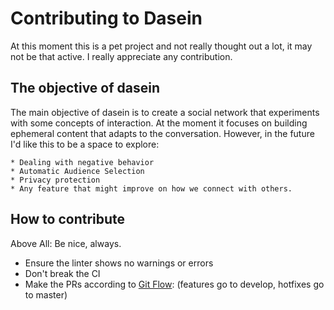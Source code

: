 # Contributing to Dasein

At this moment this is a pet project and not really thought out a lot,
it may not be that active. I really appreciate any contribution.

## The objective of dasein

The main objective of dasein is to create a social network that
experiments with some concepts of interaction. At the moment it focuses
on building ephemeral content that adapts to the conversation. However,
in the future I'd like this to be a space to explore:

	* Dealing with negative behavior
	* Automatic Audience Selection
	* Privacy protection
	* Any feature that might improve on how we connect with others.

## How to contribute

Above All: Be nice, always.

* Ensure the linter shows no warnings or errors
* Don't break the CI
* Make the PRs according to [Git Flow][gitflow]: (features go to
  develop, hotfixes go to master)

[gitflow]: https://github.com/nvie/gitflow
